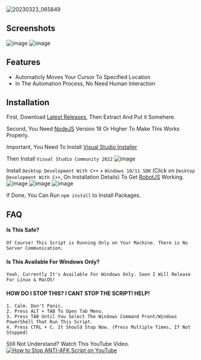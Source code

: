 
![20230323_065849](https://user-images.githubusercontent.com/50104357/227064998-ec8d4d43-3cdb-41c5-a9b7-d1491acbf963.png)


## Screenshots

![image](https://user-images.githubusercontent.com/50104357/227063771-f343e703-2bfe-4f21-a3e8-6e49a509efb7.png)
![image](https://user-images.githubusercontent.com/50104357/227063908-def9334e-057d-4833-bf6c-02c47dddc073.png)



## Features

- Automaticly Moves Your Cursor To Specified Location
- In The Automation Process, No Need Human Interaction

## Installation

First, Download [Latest Releases](https://github.com/adwerygaming/anti-afk/releases/tag/release), Then Extract And Put it Somehere.

Second, You Need [NodeJS](https://nodejs.org/en/download) Version 18 Or Higher To Make This Works Properly.

Important, You Need To Install [Visual Studio Installer](https://visualstudio.microsoft.com/downloads/) 

Then Install `Visual Studio Community 2022`
![image](https://user-images.githubusercontent.com/50104357/227069168-73571ba6-b96a-4ca6-b2c0-53298f42cfd0.png)

Install `Desktop Development With C++` + `Windows 10/11 SDK` (Click on `Desktop Development With C++`, On Installation Details) To Get [RobotJS](https://www.npmjs.com/package/robotjs) Working.
![image](https://user-images.githubusercontent.com/50104357/227069243-d8e974fd-8472-4b69-a8c5-32781b46351a.png)
![image](https://user-images.githubusercontent.com/50104357/227069317-253fa46c-4b5f-41fe-b1d9-058713281293.png)
![image](https://user-images.githubusercontent.com/50104357/227069363-6b6b7453-8692-446b-aa92-447b25752c8d.png)

If Done, You Can Run `npm install` to Install Packages.
    
## FAQ

#### Is This Safe?
    Of Course! This Script is Running Only on Your Machine. There is No Server Communication.

#### Is This Available For Windows Only?

    Yeah, Currently It's Available For Windows Only. Soon I Will Release For Linux & MacOS!

#### HOW DO I STOP THIS? I CANT STOP THE SCRIPT! HELP!

    1. Calm. Don't Panic.
    2. Press ALT + TAB To Open Tab Menu.
    3. Press TAB Until You Select The Windows Command Pront/Windows PowerShell That Run This Script.
    4. Press CTRL + C. It Should Stop Now. (Press Multiple Times, If Not Stopped)

Still Not Understand? Watch This YouTube Video.
[![How to Stop ANTI-AFK Script on YouTube](https://user-images.githubusercontent.com/50104357/227069852-a9e43aa3-db62-4b6e-9ff3-d451706c01db.png)](http://www.youtube.com/watch?v=be5zuwn9nPs "How to Stop ANTI-AFK Script")
